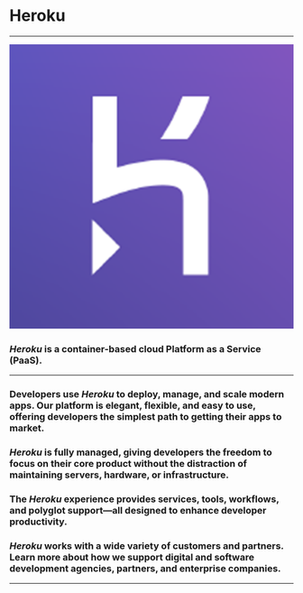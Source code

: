 # Heroku

---

![Heroku](Heroku.png)

### *Heroku* is a container-based cloud Platform as a Service (PaaS).

---

### Developers use ***Heroku*** to deploy, manage, and scale modern apps. Our platform is elegant, flexible, and easy to use, offering developers the simplest path to getting their apps to market.

### ***Heroku*** is fully managed, giving developers the freedom to focus on their core product without the distraction of maintaining servers, hardware, or infrastructure.

### The ***Heroku*** experience provides services, tools, workflows, and polyglot support—all designed to enhance developer productivity.

### ***Heroku*** works with a wide variety of customers and partners. Learn more about how we support digital and software development agencies, partners, and enterprise companies.

---
